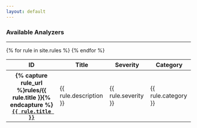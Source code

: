 ```yaml
---
layout: default
---
```


<div class="uk-card uk-card-body">    
<h3>Available Analyzers</h3>

<hr class="uk-divider-icon">

<table class="uk-table uk-table-hover">
  <thead>
    <tr>
      <th>ID</th>
      <th>Title</th>
      <th>Severity</th>
      <th>Category</th>
    </tr>
  </thead>
  <tbody>
{% for rule in site.rules %}
    <tr>
      <th>
        {% capture rule_url %}rules/{{ rule.title }}{% endcapture %}
        <a href="{{ rule_url | relative_url }}">
          <code>{{ rule.title }}</code>
        </a>
      </th>
      <td>{{ rule.description }}</td>
      <td>{{ rule.severity }}</td>
      <td>{{ rule.category }}</td>
    </tr>
{% endfor %}
  </tbody>
</table>
</div>